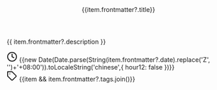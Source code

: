 <script setup>
 
import { data as posts } from './posts.data.js'
import { useData } from 'vitepress'
const { frontmatter } = useData()

</script>
<style lang="sass">
article
  border-bottom: 1px solid #eee
  padding-bottom: 20px 
  margin-bottom: 20px
.title
    font-family: PT Serif,Serif
    font-size: 28px
    border-bottom: 0
    cursor: pointer
    transition: all .2s
    a
        color: #000
        font-weight: bold
a:link
    text-decoration: none
a:hover
    text-decoration: underline
    color: #d05dd2!important   
.description
    font-size: 14px

    font-weight: 200   
    word-wrap: break-word
    text-overflow: ellipsis
    // overflow: hidden
    // display: -webkit-box
.meta
    /* color: rgba(0,0,0,.54) */
    font-weight: 200
    display: flex
    align-items: center    
    font-size: 14px
.posts-time-svg
    margin-right: 5px
    width: 14px
    height: 14px       
</style>

<article v-for="(item, index) in posts" :key="index">

  <div v-if="item.frontmatter?.title">
    <header class="title">
      <a :href="item.frontmatter.link" class="nav-link">
        {{item.frontmatter?.title}}
      </a>
    </header>
    <p class="description" >
        {{ item.frontmatter?.description }}
    </p>
    <div class="meta">
        <svg xmlns="http://www.w3.org/2000/svg" width="24" height="24" viewBox="0 0 24 24" fill="none" stroke="currentColor" stroke-width="2" stroke-linecap="round" stroke-linejoin="round" class="posts-time-svg">
          <circle cx="12" cy="12" r="10"></circle>
          <polyline points="12 6 12 12 16 14"></polyline>
        </svg>
        <span>
        {{new Date(Date.parse(String(item.frontmatter?.date).replace('Z', '')+'+08:00')).toLocaleString('chinese',{ hour12: false })}}
        </span>
    </div>
    <div class="meta">
        <svg xmlns="http://www.w3.org/2000/svg" width="24" height="24" viewBox="0 0 24 24" fill="none" stroke="currentColor" stroke-width="2" stroke-linecap="round" stroke-linejoin="round" class="posts-time-svg">
          <path d="M20.59 13.41l-7.17 7.17a2 2 0 0 1-2.83 0L2 12V2h10l8.59 8.59a2 2 0 0 1 0 2.82z"></path>
          <line x1="7" y1="7" x2="7" y2="7"></line>
        </svg>
        <span span href="/tag/WebAV" class="">
          {{item && item.frontmatter?.tags.join()}}
        </span>
    </div>

  </div>

</article>
